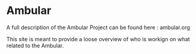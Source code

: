 # Ambular

A full description of the Ambular Project can be found here : ambular.org

This site is meant to provide a loose overview of who is workign on what related to the Ambular.
